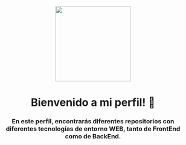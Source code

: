 <div id="header" align="center">
   <img src="https://media.giphy.com/media/bGgsc5mWoryfgKBx1u/giphy.gif" width="200"/>
   <h1 align="center">Bienvenido a mi perfil! 👾</h1>
   <h3 align="center">En este perfil, encontrarás diferentes repositorios con diferentes tecnologías de entorno WEB, tanto de FrontEnd como de BackEnd.</h3>
</div>
